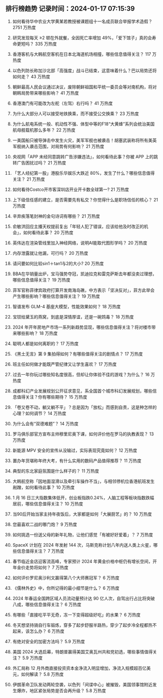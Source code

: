 
## 排行榜趋势 记录时间：2024-01-17 07:15:39
  
  1. 如何看待华中农业大学黄某若教授被课题组十一名成员联合举报学术造假？ 2751 万热度
    
  2. 研究发现每天 ≥2 顿在外就餐，全因死亡率增加 49%，「爱下馆子」真的会寿命更短吗？ 335 万热度
    
  3. 香港客机与大韩航空客机在日本北海道机场相撞，哪些信息值得关注？ 117 万热度
    
  4. 以色列防长称加沙北部「高强度」战斗已结束，这意味着什么？巴以局势还将如何走？ 43 万热度
    
  5. 朝鲜最高人民会议通过决议，废除朝鲜祖国和平统一委员会等对南机构，将对朝韩局势带来哪些影响？ 41 万热度
    
  6. 香港澳门有可能改为左舵（左驾）右行吗？ 41 万热度
    
  7. 为什么大部分人可以接受地铁换乘，而不接受公交换乘？ 23 万热度
    
  8. 为什么航电系统一般、机动性不强、体型中等的F18“大黄蜂”系列会统治美国航母舰载机那么多年？ 22 万热度
    
  9. 一美国船只被导弹击中发生火灾，美军军舰也被袭击！胡塞武装称将所有美英军舰纳入袭击范围，对局势有何影响？ 21 万热度
    
  10. 央视网「APP 未经同意跳转广告涉嫌违法」，如何看待此事？你被 APP 上的跳转广告困扰过吗？ 21 万热度
    
  11. 「艺人经纪第一股」港股乐华娱乐大跌近 80%，发生了什么？哪些信息值得关注？ 21 万热度
    
  12. 如何看待Costco开市客深圳店开业开卡数全球第一? 21 万热度
    
  13. 上下级信任感的建立，是否需要先有私交？你觉得什么是职场信任的核心？ 21 万热度
    
  14. 辛弃疾落笔封神的金句诗词有哪些？ 21 万热度
    
  15. 俞敏洪回应主播天权提前复出「年轻人犯了错误，应该给他及时改正的机会」，如何看待此事？ 20 万热度
    
  16. 英伟达在渲染管线里加入神经网络，说明AI能取代图形学吗？ 20 万热度
    
  17. 内存泄露就让他漏，可行吗？ 20 万热度
    
  18. 请问要如何比较sin1＋tan1与2的大小? 20 万热度
    
  19. BBA在华销量出炉，宝马强势夺冠，凯迪拉克和雷克萨斯去年都没卖过理想，哪些信息值得关注？ 19 万热度
    
  20. 菲军官称菲律宾政府打算开发南海岛礁，中方表示「坚决反对」，菲方此举会产生哪些影响？哪些信息值得关注？ 19 万热度
    
  21. 智谱发布 GLM-4 基座大模型，性能效果如何？ 18 万热度
    
  22. 宝钗给黛玉的燕窝，到底是深情厚谊，还是一碗鸩毒？ 18 万热度
    
  23. 2024 年开年房地产市场一系列新趋势显现，哪些信息值得关注？将对楼市带来哪些影响？ 18 万热度
    
  24. 聪明人都是如何离职的？ 17 万热度
    
  25. 《黑土无言》第 9 集拍得如何？有哪些值得关注的剧情点？ 17 万热度
    
  26. 班主任如何做才能既严管纪律又让学生喜欢？ 17 万热度
    
  27. 过去一年你玩过哪些知名度很高，但却让你体验不佳的游戏？为什么？ 16 万热度
    
  28. 成都科幻产业发展规划公开征求意见，系全国首个城市科幻发展规划，哪些信息值得关注？你有哪些期待？ 15 万热度
    
  29. 「卷又卷不动，躺又躺不平」？总是因为「放松」而感到自责，这是种怎样的心理？如何调节？ 14 万热度
    
  30. 为什么会有“双德难题”？ 14 万热度
    
  31. 罗马俱乐部官方宣布主帅穆里尼奥下课，如何评价他在罗马的执教表现？ 13 万热度
    
  32. 新能源 MPV 安全的宣传从没输过，实际表现究竟如何？ 12 万热度
    
  33. 置办年货堪称年终大考，有什么实用的数码产品值得推荐？ 11 万热度
    
  34. 典型的东北家庭氛围是什么样子的？ 11 万热度
    
  35. 大韩航空称「因地面湿滑以及牵引车操作不当」，与相邻停机位香港航班发生剐蹭，如何看待此事？ 10 万热度
    
  36. 1 月 16 日三大指数集体低开，创业板指跌0.24%，人脑工程等板块指数跌幅居前，哪些信息值得关注？ 10 万热度
    
  37. 当90后开始当家主持年夜饭后，大家都是如何「大展厨艺」的？ 10 万热度
    
  38. 您最喜欢二战的哪门炮？ 9 万热度
    
  39. 如何挑选一份送父母的新年礼物，让他们感觉「有被好好爱着」？ 7 万热度
    
  40. SpaceX 计划在 2024 年发射 144 次，马斯克称计划八年内送人类上火星，哪些信息值得关注？ 7 万热度
    
  41. 春节临近金店迎客流高峰，专家预计 2024 年黄金价格中枢仍有增长空间，开年金价走势将如何？ 7 万热度
    
  42. 如何评价罗尼奥沙利文赢得第八个大师赛冠军？ 6 万热度
    
  43. 《儒林外史》中，你所记得的最小细节是什么？ 6 万热度
    
  44. 2024 年春运全国跨区域人员流动量预计达 90 亿人次，自驾出行占比将突破八成，哪些信息值得关注？ 6 万热度
    
  45. 有哪些「直接吃平平无奇，冻一下变得超级好吃」的水果？ 6 万热度
    
  46. 冬天想坚持骑自行车锻炼，穿多了起步舒服半路热，穿少了起步冷全程都热不起来，该怎么办？ 6 万热度
    
  47. 有绝对安全的加密方法吗？ 5.9 万热度
    
  48. 美国 2024 大选启幕，特朗普赢得美国艾奥瓦州共和党初选，哪些事情值得关注？ 5.9 万热度
    
  49. 外汇局称 12 月外商直接投资资本金净流入明显增加，净流入规模超百亿美元，如何解读？ 5.8 万热度
    
  50. 伊朗革命卫队发动两轮空袭，以色列「间谍中心」被摧毁，美国领事馆附近发生爆炸，地区紧张局势是否会再升级？ 5.8 万热度
    